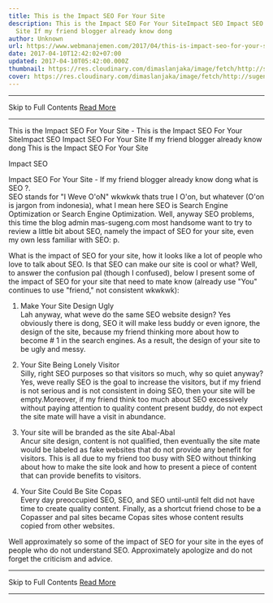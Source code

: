 ```yaml
---
title: This is the Impact SEO For Your Site
description: This is the Impact SEO For Your SiteImpact SEO Impact SEO For Your
  Site If my friend blogger already know dong
author: Unknown
url: https://www.webmanajemen.com/2017/04/this-is-impact-seo-for-your-site.html
date: 2017-04-10T12:42:02+07:00
updated: 2017-04-10T05:42:00.000Z
thumbnail: https://res.cloudinary.com/dimaslanjaka/image/fetch/http://sugeng.id/blog/wp-content/uploads/2015/02/SEO-400x386.png
cover: https://res.cloudinary.com/dimaslanjaka/image/fetch/http://sugeng.id/blog/wp-content/uploads/2015/02/SEO-400x386.png
---
```


<hr/> Skip to Full Contents <a href="https://www.webmanajemen.com/2017/04/this-is-impact-seo-for-your-site.html" rel="follow" class="button" id="read-more">Read More</a> <hr/> This is the Impact SEO For Your Site - This is the Impact SEO For Your SiteImpact SEO Impact SEO For Your Site If my friend blogger already know dong This is the Impact SEO For Your Site





Impact SEO

                


Impact SEO For Your Site - If my friend blogger already know dong             what is SEO ?.         
SEO stands for "I Weve O'oN" wkwkwk thats true I O'on, but whatever (O'on is jargon from indonesia), what I mean here SEO is Search Engine Optimization or             Search Engine Optimization. Well, anyway SEO problems, this time the             blog admin mas-sugeng.com most handsome want to try to review a             little bit about SEO, namely the impact of SEO for your site, even             my own less familiar with SEO: p.         

What is the impact of SEO for your site, how it looks like a lot of             people who love to talk about SEO. Is that SEO can make our site is             cool or what? Well, to answer the confusion pal (though I             confused), below I present some of the impact of SEO for your site             that need to mate know (already use "You" continues to use             "friend," not consistent wkwkwk):         

1. Make Your Site Design Ugly         
Lah anyway, what weve do the same SEO website design? Yes obviously             there is dong, SEO it will make less buddy or even ignore, the             design of the site, because my friend thinking more about how to             become # 1 in the search engines. As a result, the design of your             site to be ugly and messy.         

2. Your Site Being Lonely Visitor         
Silly, right SEO purposes so that visitors so much, why so quiet             anyway? Yes, weve really SEO is the goal to increase the visitors,             but if my friend is not serious and is not consistent in doing SEO,             then your site will be empty.Moreover, if my friend think too much             about SEO excessively without paying attention to quality content             present buddy, do not expect the site mate will have a visit in             abundance.         

3. Your site will be branded as the site Abal-Abal         
Ancur site design, content is not qualified, then eventually the             site mate would be labeled as fake websites that do not provide any             benefit for visitors. This is all due to my friend too busy with             SEO without thinking about how to make the site look and how to             present a piece of content that can provide benefits to visitors.         

4. Your Site Could Be Site Copas         
Every day preoccupied SEO, SEO, and SEO until-until felt did not             have time to create quality content. Finally, as a shortcut friend             chose to be a Copasser and pal sites became Copas sites whose             content results copied from other websites.         

Well approximately so some of the impact of SEO for your site in             the eyes of people who do not understand SEO. Approximately             apologize and do not forget the criticism and advice. <hr/> Skip to Full Contents <a href="https://www.webmanajemen.com/2017/04/this-is-impact-seo-for-your-site.html" rel="follow" class="button" id="read-more">Read More</a> <hr/>